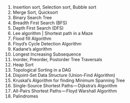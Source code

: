 1. Insertion sort, Selection sort, Bubble sort
2. Merge Sort, Quicksort
4. Binary Search Tree
5. Breadth First Search (BFS)
6. Depth First Search (DFS)
7. Lee algorithm | Shortest path in a Maze
8. Flood fill Algorithm
9. Floyd’s Cycle Detection Algorithm
10. Kadane’s algorithm
11. Longest Increasing Subsequence
12. Inorder, Preorder, Postorder Tree Traversals
13. Heap Sort
14. Topological Sorting in a DAG
15. Disjoint-Set Data Structure (Union-Find Algorithm)
16. Kruskal’s Algorithm for finding Minimum Spanning Tree
17. Single-Source Shortest Paths — Dijkstra’s Algorithm
18. All-Pairs Shortest Paths — Floyd Warshall Algorithm
19. Palindromes